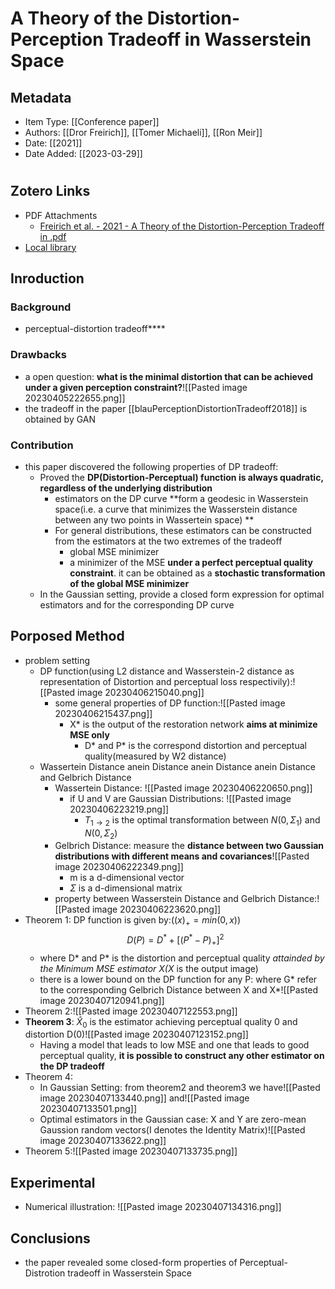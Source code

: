 # A Theory of the Distortion-Perception Tradeoff in Wasserstein Space
## Metadata
* Item Type: [[Conference paper]] 
* Authors: [[Dror Freirich]], [[Tomer Michaeli]], [[Ron Meir]] 
* Date: [[2021]] 
* Date Added: [[2023-03-29]] 
# 
## Zotero Links
* PDF Attachments
	- [Freirich et al. - 2021 - A Theory of the Distortion-Perception Tradeoff in .pdf](zotero://open-pdf/library/items/GBFM4ES2)
* [Local library](zotero://select/items/1_D7YCZIQE) 
## Inroduction
### Background 
- perceptual-distortion tradeoff****
### Drawbacks
- a open question: **what is the minimal distortion that can be achieved under a given perception constraint?**![[Pasted image 20230405222655.png]]
- the tradeoff in the paper [[blauPerceptionDistortionTradeoff2018]] is obtained by GAN
### Contribution
- this paper discovered the following properties of DP tradeoff:
	- Proved the **DP(Distortion-Perceptual) function is always quadratic, regardless of the underlying distribution**
		- estimators on the DP curve **form a geodesic in Wasserstein space(i.e. a curve that minimizes the Wasserstein distance between any two points in Wassertein space) **
		- For general distributions, these estimators can be constructed from the estimators at the two extremes of the tradeoff
			- global MSE minimizer
			- a minimizer of the MSE **under a perfect perceptual quality constraint**. it can be obtained as a **stochastic transformation of the global MSE minimizer**
	- In the Gaussian setting, provide a closed form expression for optimal estimators and for the corresponding DP curve
## Porposed Method
- problem setting
	- DP function(using L2 distance and Wasserstein-2 distance as representation of Distortion and perceptual loss respectivily):![[Pasted image 20230406215040.png]]
		- some general properties of DP function:![[Pasted image 20230406215437.png]]
			- X* is the output of the restoration network **aims at minimize MSE only**
				- D* and P* is the correspond distortion and perceptual quality(measured by W2 distance)
	- Wassertein Distance anein Distance anein Distance anein Distance and Gelbrich Distance
		- Wassertein Distance: ![[Pasted image 20230406220650.png]]
			- if U and V are Gaussian Distributions: ![[Pasted image 20230406223219.png]]
				- $T_{1\to 2}$ is the optimal transformation between $N(0,\Sigma _1)$ and $N(0,\Sigma _2)$
		- Gelbrich Distance: measure the **distance between two Gaussian distributions with different means and covariances**![[Pasted image 20230406222349.png]]
			- m is a d-dimensional vector
			- $\Sigma$ is a d-dimensional matrix
		- property between Wasserstein Distance and Gelbrich Distance:![[Pasted image 20230406223620.png]]
- Theorem 1: DP function is given by:($(x)_+=min(0,x)$) $$D(P)=D^*+[(P^*-P)_+]^2$$
	- where D* and P* is the distortion and perceptual quality **attainded by the Minimum MSE estimator X*(X* is the output image)
	- there is a lower bound on the DP function for any P: where G* refer to the corresponding Gelbrich Distance between X and X*![[Pasted image 20230407120941.png]]
- Theorem 2:![[Pasted image 20230407122553.png]]
- **Theorem 3**: $\hat{X}_0$ is the estimator achieving perceptual quality 0 and distortion D(0)![[Pasted image 20230407123152.png]]
	- Having a model that leads to low MSE and one that leads to good perceptual quality, **it is possible to construct any other estimator on the DP tradeoff**
- Theorem 4: 
	- In Gaussian Setting: from theorem2 and theorem3 we have![[Pasted image 20230407133440.png]] and![[Pasted image 20230407133501.png]]
	- Optimal estimators in the Gaussian case: X and Y are zero-mean Gaussion random vectors(I denotes the Identity Matrix)![[Pasted image 20230407133622.png]]
- Theorem 5:![[Pasted image 20230407133735.png]]
## Experimental
- Numerical illustration: ![[Pasted image 20230407134316.png]]
## Conclusions
- the paper revealed some closed-form properties of Perceptual-Distrotion tradeoff in Wasserstein Space